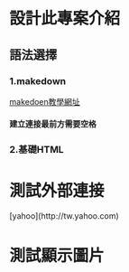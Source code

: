 # 設計此專案介紹

## 語法選擇
 
### 1.makedown
 [makedoen教學網址](https://cnfox.github.io/2019/05/21/Makedown-language/)
 #### 建立連接最前方需要空格
### 2.基礎HTML
<h1> 測試外部連接 </h1>
 [yahoo](http://tw.yahoo.com)


<h1> 測試顯示圖片 </h1>










